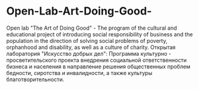 # Open-Lab-Art-Doing-Good-
Open lab "The Art of Doing Good" - The program of the cultural and educational project of introducing social responsibility of business and the population in the direction of solving social problems of poverty, orphanhood and disability, as well as a culture of charity.
Открытая лаборатория "Искусство добрых дел": Программа культурно - просветительского проекта внедрения социальной ответственности бизнеса и населения в направление решения общественных проблем бедности, сиротства и инвалидности, а также культуры благотворительности.
